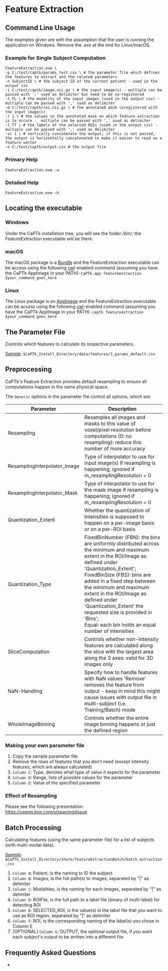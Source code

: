 # Feature Extraction

## Command Line Usage

The examples given are with the assumption that the user is running the application on Windows. Remove the *.exe* at the end for Linux/macOS. 

### Example for Single Subject Computation

```
FeatureExtraction.exe \
-p C:/test/captk/params_test.csv \ # the parameter file which defines the features to extract and the related parameters
-n SubjectID \ # the subject ID of the current patient - used in the output csv
-i C:/test/captk/image.nii.gz \ # the input image(s) - multiple can be passed with ',' used as delimiter but need to be co-registered
-t FL \ # the modality of the input images (used in the output csv) - multiple can be passed with ',' used as delimiter
-m C:/test/captk/roi.nii.gz \ # the annotated mask coregistered with the input image(s)
-r 1 \ # the values in the annotated mask on which feature extraction is to occure -  multiple can be passed with ',' used as delimiter
-l TT \ # the labels of the selected ROIs (used in the output csv) - multiple can be passed with ',' used as delimiter
-vc 1 \ # vertically concatenate the output; if this is not passed, the output is horizontally concatenated to make it easier to read as a feature vector
-o C:/test/captk/output.csv # the output file
```

### Primary Help
```
FeatureExtraction.exe –u 
```

### Detailed Help
```
FeatureExtraction.exe –h
```

## Locating the executable

### Windows

Under the CaPTk installation tree, you will see the folder */bin/*; the FeatureExtraction executable will be there.

### macOS

The macOS package is a [Bundle](https://en.wikipedia.org/wiki/Bundle_(macOS)#macOS_application_bundles) and the FeatureExtraction executable can be access using the following [cwl](https://www.commonwl.org/)-enabled command (assuming you have the CaPTk AppImage in your PATH): ```CaPTk.app featureextraction $your_command_goes_here```

### Linux

The Linux package is an [AppImage](https://appimage.org/) and the FeatureExtraction executable can be access using the following [cwl](https://www.commonwl.org/)-enabled command (assuming you have the CaPTk AppImage in your PATH): ```captk featureextraction $your_command_goes_here```

## The Parameter File

Controls which features to calculate its respective parameters.

[Sample](https://github.com/CBICA/CaPTk/blob/master/src/applications/FeatureExtraction/data/1_params_default.csv): ```$CaPTk_Install_Directory/data/features/1_params_default.csv```

## Preprocessing

CaPTk's Feature Extraction provides default resampling to ensure all computations happen in the same physical space.

The ```Generic``` options in the parameter file control all options, which are:

| Parameter | Description |
|------------------------------|----------------------------------------------------------------------------------------------------------------------------------------------------------------------------------------------------------------------------------------------------------------------------------------------------------------------------------------------------------------------------------------------------------|
| Resampling | Resamples all images and masks to this value of voxel/pixel resolution before computations (0: no resampling): reduce this number of more accuracy |
| ResamplingInterpolator_Image | Type of interpolator to use for input image(s) if resampling is happening; ignored if m_resamplingResolution = 0 |
| ResamplingInterpolator_Mask | Type of interpolator to use for the mask image if resampling is happening; ignored if m_resamplingResolution = 0 |
| Quantization_Extent | Whether the quantization of Intensities is supposed to happen on a per-image basis or on a per-ROI basis |
| Quantization_Type | FixedBinNumber (FBN): the bins are uniformly distributed across the minimum and maximum extent in the ROI/Image as defined under 'Quantization_Extent';<br> FixedBinSize (FBS): bins are added in a fixed step between the minimum and maximum extent in the ROI/Image as defined under 'Quantization_Extent' the requested size is provided in 'Bins';<br> Equal: each bin holds an equal number of intensities |
| SliceComputation | Controls whether non-Intensity features are calculated along the slice with the largest area along the 3 axes: valid for 3D images only |
| NaN-Handling | Specify how to handle features with NaN values 'Remove' removes the feature from output - keep in mind this might cause issues with output file in multi-subject (i.e. Training/Batch) mode |
| WholeImageBinning | Controls whether the entire image binning happens or just the defined region |

### Making your own parameter file

1. Copy the sample parameter file
2. Remove the rows of features that you don't need (except intensity features, which are always calculated)
3. ```Column C```: Type, denotes what type of value it expects for the parameter
4. ```Column D```: Range, lists of possible values for the parameter
5. ```Column E```: Value of the specified parameter

### Effect of Resampling

Please see the following presentation: https://upenn.box.com/v/spacingsIssue

## Batch Processing

Calculating features (using the same parameter file) for a list of subjects (with multi-modal data).

[Sample](https://github.com/CBICA/CaPTk/blob/master/src/applications/FeatureExtraction/data/batchMode/batch_featureExtraction.csv): ```$CaPTk_Install_Directory/share/featureExtractionBatch/batch_extraction.csv```

1. ```Column A```: Patient, is the naming to ID the subject
2. ```Column B```: Images, is the full path(s) to images, separated by "|" as delimiter
3. ```Column C```: Modalities, is the naming for each images, separated by "|" as delimiter
4. ```Column D```: ROIFile, is the full path to a label file (binary of multi-label) for detecting ROI
5. ```Column E```: SELECTED_ROI, is the value(s) in the label file that you want to use as ROI region, separated by "|" as delimiter
6. ```Column F```: ROI, is the corresponding naming of the label(s) you chose in Column E
7. [OPTIONAL] ```Column G```: OUTPUT, the optional output file, if you want each subject's output to be written into a different file

## Frequently Asked Questions

- 